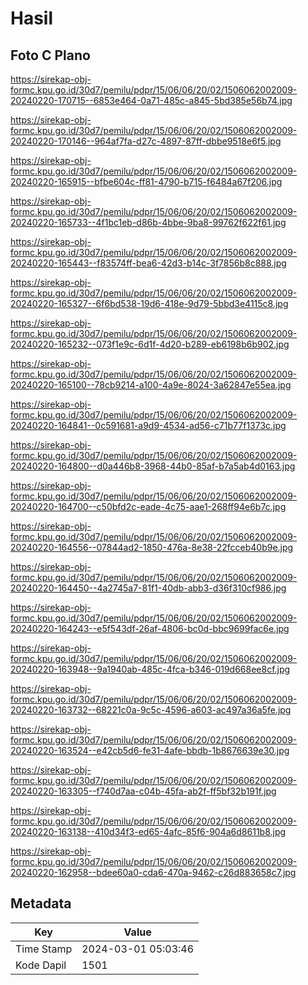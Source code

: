 # Hasil

## Foto C Plano

https://sirekap-obj-formc.kpu.go.id/30d7/pemilu/pdpr/15/06/06/20/02/1506062002009-20240220-170715--6853e464-0a71-485c-a845-5bd385e56b74.jpg

https://sirekap-obj-formc.kpu.go.id/30d7/pemilu/pdpr/15/06/06/20/02/1506062002009-20240220-170146--964af7fa-d27c-4897-87ff-dbbe9518e6f5.jpg

https://sirekap-obj-formc.kpu.go.id/30d7/pemilu/pdpr/15/06/06/20/02/1506062002009-20240220-165915--bfbe604c-ff81-4790-b715-f6484a67f206.jpg

https://sirekap-obj-formc.kpu.go.id/30d7/pemilu/pdpr/15/06/06/20/02/1506062002009-20240220-165733--4f1bc1eb-d86b-4bbe-9ba8-99762f622f61.jpg

https://sirekap-obj-formc.kpu.go.id/30d7/pemilu/pdpr/15/06/06/20/02/1506062002009-20240220-165443--f83574ff-bea6-42d3-b14c-3f7856b8c888.jpg

https://sirekap-obj-formc.kpu.go.id/30d7/pemilu/pdpr/15/06/06/20/02/1506062002009-20240220-165327--6f6bd538-19d6-418e-9d79-5bbd3e4115c8.jpg

https://sirekap-obj-formc.kpu.go.id/30d7/pemilu/pdpr/15/06/06/20/02/1506062002009-20240220-165232--073f1e9c-6d1f-4d20-b289-eb6198b6b902.jpg

https://sirekap-obj-formc.kpu.go.id/30d7/pemilu/pdpr/15/06/06/20/02/1506062002009-20240220-165100--78cb9214-a100-4a9e-8024-3a62847e55ea.jpg

https://sirekap-obj-formc.kpu.go.id/30d7/pemilu/pdpr/15/06/06/20/02/1506062002009-20240220-164841--0c591681-a9d9-4534-ad56-c71b77f1373c.jpg

https://sirekap-obj-formc.kpu.go.id/30d7/pemilu/pdpr/15/06/06/20/02/1506062002009-20240220-164800--d0a446b8-3968-44b0-85af-b7a5ab4d0163.jpg

https://sirekap-obj-formc.kpu.go.id/30d7/pemilu/pdpr/15/06/06/20/02/1506062002009-20240220-164700--c50bfd2c-eade-4c75-aae1-268ff94e6b7c.jpg

https://sirekap-obj-formc.kpu.go.id/30d7/pemilu/pdpr/15/06/06/20/02/1506062002009-20240220-164556--07844ad2-1850-476a-8e38-22fcceb40b9e.jpg

https://sirekap-obj-formc.kpu.go.id/30d7/pemilu/pdpr/15/06/06/20/02/1506062002009-20240220-164450--4a2745a7-81f1-40db-abb3-d36f310cf986.jpg

https://sirekap-obj-formc.kpu.go.id/30d7/pemilu/pdpr/15/06/06/20/02/1506062002009-20240220-164243--e5f543df-26af-4806-bc0d-bbc9699fac6e.jpg

https://sirekap-obj-formc.kpu.go.id/30d7/pemilu/pdpr/15/06/06/20/02/1506062002009-20240220-163948--9a1940ab-485c-4fca-b346-019d668ee8cf.jpg

https://sirekap-obj-formc.kpu.go.id/30d7/pemilu/pdpr/15/06/06/20/02/1506062002009-20240220-163732--68221c0a-9c5c-4596-a603-ac497a36a5fe.jpg

https://sirekap-obj-formc.kpu.go.id/30d7/pemilu/pdpr/15/06/06/20/02/1506062002009-20240220-163524--e42cb5d6-fe31-4afe-bbdb-1b8676639e30.jpg

https://sirekap-obj-formc.kpu.go.id/30d7/pemilu/pdpr/15/06/06/20/02/1506062002009-20240220-163305--f740d7aa-c04b-45fa-ab2f-ff5bf32b191f.jpg

https://sirekap-obj-formc.kpu.go.id/30d7/pemilu/pdpr/15/06/06/20/02/1506062002009-20240220-163138--410d34f3-ed65-4afc-85f6-904a6d8611b8.jpg

https://sirekap-obj-formc.kpu.go.id/30d7/pemilu/pdpr/15/06/06/20/02/1506062002009-20240220-162958--bdee60a0-cda6-470a-9462-c26d883658c7.jpg


## Metadata

| Key        | Value               |
| ---------- | ------------------- |
| Time Stamp | 2024-03-01 05:03:46 |
| Kode Dapil | 1501                |



